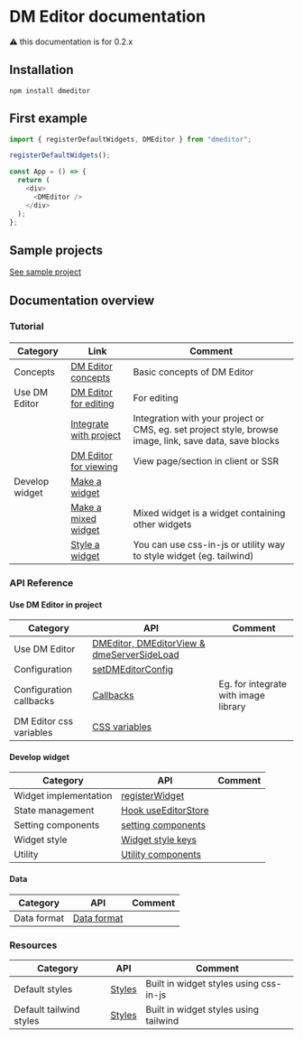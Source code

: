 # DM Editor documentation

⚠️ this documentation is for 0.2.x

## Installation

```shell
npm install dmeditor
```

## First example

```typescript
import { registerDefaultWidgets, DMEditor } from "dmeditor";

registerDefaultWidgets();

const App = () => {
  return (
    <div>
      <DMEditor />
    </div>
  );
};
```

## Sample projects

[See sample project](https://github.com/dmeditor/dmeditor-sample/)

## Documentation overview

### Tutorial

####

| Category       | Link                                                          | Comment                                                                                                 |
| -------------- | ------------------------------------------------------------- | ------------------------------------------------------------------------------------------------------- |
| Concepts       | [DM Editor concepts](./tutorial/concepts.md)                  | Basic concepts of DM Editor                                                                             |
| Use DM Editor  | [DM Editor for editing](./tutorial/use-dmeditor.md)           | For editing                                                                                             |
|                | [Integrate with project](./tutorial/integration.md)           | Integration with your project or CMS, eg. set project style, browse image, link, save data, save blocks |
|                | [DM Editor for viewing](./tutorial/use-dmeditor-view.md)      | View page/section in client or SSR                                                                      |
| Develop widget | [Make a widget](./tutorial/how-to-make-widget.md)             |                                                                                                         |
|                | [Make a mixed widget](./tutorial/how-to-make-mixed-widget.md) | Mixed widget is a widget containing other widgets                                                       |
|                | [Style a widget](./tutorial/How-to-make-a-widget-style.md)    | You can use css-in-js or utility way to style widget (eg. tailwind)                                     |

### API Reference

#### Use DM Editor in project

| Category                | API                                                                   | Comment                              |
| ----------------------- | --------------------------------------------------------------------- | ------------------------------------ |
| Use DM Editor           | [DMEditor, DMEditorView & dmeServerSideLoad](./reference/dmeditor.md) |                                      |
| Configuration           | [setDMEditorConfig](./reference/configuration.md)                     |                                      |
| Configuration callbacks | [Callbacks](./reference/callbacks.md)                                 | Eg. for integrate with image library |
| DM Editor css variables | [CSS variables](./reference/css-variables.md)                         |                                      |

#### Develop widget

| Category              | API                                                     | Comment |
| --------------------- | ------------------------------------------------------- | ------- |
| Widget implementation | [registerWidget](./reference/widget.md)                 |         |
| State management      | [Hook useEditorStore](./tutorial/useEditorStore.md)     |         |
| Setting components    | [setting components](./reference/setting-components.md) |         |
| Widget style          | [Widget style keys](./reference/widget-style-keys.md)   |         |
| Utility               | [Utility components](./reference/utility.md)            |         |

#### Data

| Category    | API                | Comment |
| ----------- | ------------------ | ------- |
| Data format | [Data format](./#) |         |

### Resources

| Category                | API           | Comment                                |
| ----------------------- | ------------- | -------------------------------------- |
| Default styles          | [Styles](./#) | Built in widget styles using css-in-js |
| Default tailwind styles | [Styles](./#) | Built in widget styles using tailwind  |
